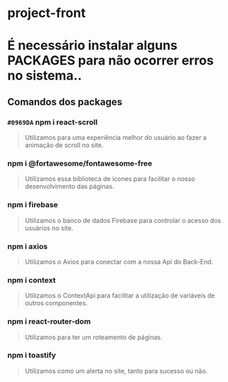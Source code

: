 # project-front

# É necessário instalar alguns **PACKAGES** para não ocorrer erros no sistema..

## Comandos dos **packages**

###  `#0969DA` npm i react-scroll
> Utilizamos para uma experiência melhor do usuário ao fazer a animação de scroll no site.

### npm i @fortawesome/fontawesome-free
> Utilizamos essa biblioteca de icones para facilitar o nosso desenvolvimento das páginas.

### npm i firebase
> Utilizamos o banco de dados Firebase para controlar o acesso dos usuários no site.

### npm i axios
> Utilizamos o Axios para conectar com a nossa Api do Back-End.

### npm i context
> Utilizamos o ContextApi para facilitar a utilização de variáveis de outros componentes.

### npm i react-router-dom
> Utilizamos para ter um roteamento de páginas.

### npm i toastify 
> Utilizamos como um alerta no site, tanto para sucesso ou não.
